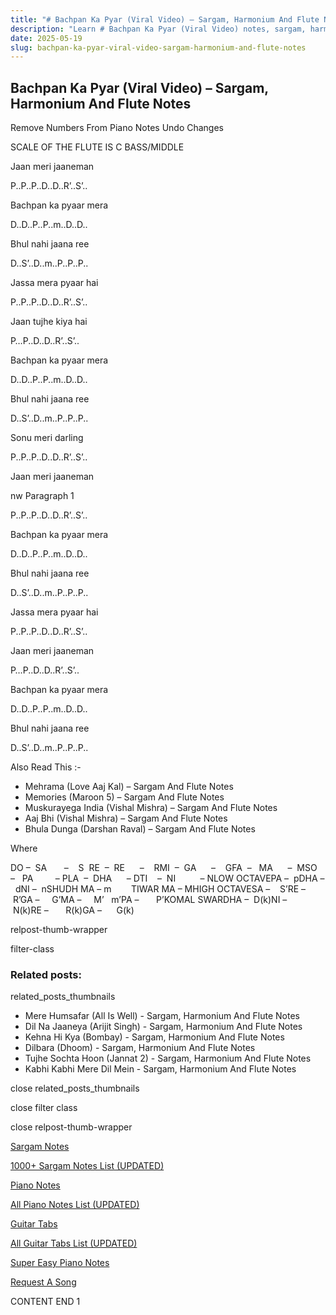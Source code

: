 ```yaml
---
title: "# Bachpan Ka Pyar (Viral Video) – Sargam, Harmonium And Flute Notes"
description: "Learn # Bachpan Ka Pyar (Viral Video) notes, sargam, harmonium notations and flute notes. Easy step-by-step tutorial for beginners."
date: 2025-05-19
slug: bachpan-ka-pyar-viral-video-sargam-harmonium-and-flute-notes
---
```


## Bachpan Ka Pyar (Viral Video) – Sargam, Harmonium And Flute Notes

Remove Numbers From Piano Notes
Undo Changes

SCALE OF THE FLUTE IS C BASS/MIDDLE

Jaan meri jaaneman

P..P..P..D..D..R’..S’..

Bachpan ka pyaar mera

D..D..P..P..m..D..D..

Bhul nahi jaana ree

D..S’..D..m..P..P..P..

Jassa mera pyaar hai

P..P..P..D..D..R’..S’..

Jaan tujhe kiya hai

P…P..D..D..R’..S’..

Bachpan ka pyaar mera

D..D..P..P..m..D..D..

Bhul nahi jaana ree

D..S’..D..m..P..P..P..

Sonu meri darling

P..P..P..D..D..R’..S’..

Jaan meri jaaneman

nw Paragraph 1

P..P..P..D..D..R’..S’..

Bachpan ka pyaar mera

D..D..P..P..m..D..D..

Bhul nahi jaana ree

D..S’..D..m..P..P..P..

Jassa mera pyaar hai

P..P..P..D..D..R’..S’..

Jaan meri jaaneman

P…P..D..D..R’..S’..

Bachpan ka pyaar mera

D..D..P..P..m..D..D..

Bhul nahi jaana ree

D..S’..D..m..P..P..P..

Also Read This :-

* Mehrama (Love Aaj Kal) – Sargam And Flute Notes
* Memories (Maroon 5) – Sargam And Flute Notes
* Muskurayega India (Vishal Mishra) – Sargam And Flute Notes
* Aaj Bhi (Vishal Mishra) – Sargam And Flute Notes
* Bhula Dunga (Darshan Raval) – Sargam And Flute Notes

Where

DO –  SA       –    S  RE  –  RE      –    RMI  –  GA      –    GFA  –   MA      –  MSO  –   PA         – PLA  –  DHA      – DTI    –  NI          – NLOW OCTAVEPA –  pDHA –  dNI –  nSHUDH MA – m        TIWAR MA – MHIGH OCTAVESA –    S’RE –     R’GA –     G’MA –     M’   m’PA –       P’KOMAL SWARDHA –  D(k)NI –       N(k)RE –       R(k)GA –      G(k)

relpost-thumb-wrapper

filter-class

### Related posts:

related_posts_thumbnails

* Mere Humsafar (All Is Well) - Sargam, Harmonium And Flute Notes
* Dil Na Jaaneya (Arijit Singh) - Sargam, Harmonium And Flute Notes
* Kehna Hi Kya (Bombay) - Sargam, Harmonium And Flute Notes
* Dilbara (Dhoom) - Sargam, Harmonium And Flute Notes
* Tujhe Sochta Hoon (Jannat 2) - Sargam, Harmonium And Flute Notes
* Kabhi Kabhi Mere Dil Mein - Sargam, Harmonium And Flute Notes

close related_posts_thumbnails

close filter class

close relpost-thumb-wrapper

[Sargam Notes](https://www.notationsworld.com/sargam-notes.html)

[1000+ Sargam Notes List (UPDATED)](https://www.notationsworld.com/all-songs-list-sargam-notes.html)

[Piano Notes](https://www.notationsworld.com/piano-notes.html)

[All Piano Notes List (UPDATED)](https://www.notationsworld.com/all-songs-list-piano-notes.html)

[Guitar Tabs](https://www.notationsworld.com/guitar-tabs.html)

[All Guitar Tabs List (UPDATED)](https://www.notationsworld.com/all-songs-list-guitar-tabs.html)

[Super Easy Piano Notes](https://studywall.in/)

[Request A Song](https://www.notationsworld.com/request-a-song.html)

CONTENT END 1

